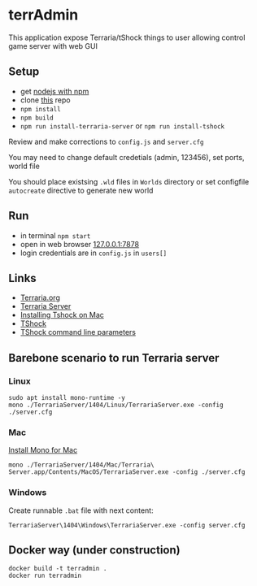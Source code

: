 # terrAdmin

This application expose Terraria/tShock things to user allowing control game server with web GUI

## Setup

- get [nodejs with npm](https://nodejs.org/en/download/)
- clone [this](https://github.com/alexnd/terrAdmin) repo
- `npm install`
- `npm build`
- `npm run install-terraria-server` or `npm run install-tshock`

Review and make corrections to `config.js` and `server.cfg`

You may need to change default credetials (admin, 123456), set ports, world file

You should place existsing `.wld` files in `Worlds` directory or set configfile `autocreate` directive to generate new world

## Run

- in terminal `npm start`
- open in web browser [127.0.0.1:7878](http://127.0.0.1:7878)
- login credentials are in `config.js` in `users[]`

## Links

- [Terraria.org](https://terraria.org)
- [Terraria Server](https://terraria.gamepedia.com/Server)
- [Installing Tshock on Mac](https://tshock.co/xf/index.php?threads/installing-tshock-on-mac-os-x-its-possible.2110)
- [TShock](https://github.com/Pryaxis/TShock/releases/tag/v4.4.0-pre8)
- [TShock command line parameters](https://tshock.readme.io/docs/command-line-parameters)

## Barebone scenario to run Terraria server

### Linux

```
sudo apt install mono-runtime -y
mono ./TerrariaServer/1404/Linux/TerrariaServer.exe -config ./server.cfg
```

### Mac

[Install Mono for Mac](https://www.mono-project.com/docs/getting-started/install/mac/)

```
mono ./TerrariaServer/1404/Mac/Terraria\ Server.app/Contents/MacOS/TerrariaServer.exe -config ./server.cfg
```

### Windows

Create runnable `.bat` file with next content:

```
TerrariaServer\1404\Windows\TerrariaServer.exe -config server.cfg
```

## Docker way (under construction)

```
docker build -t terradmin .
docker run terradmin
```
